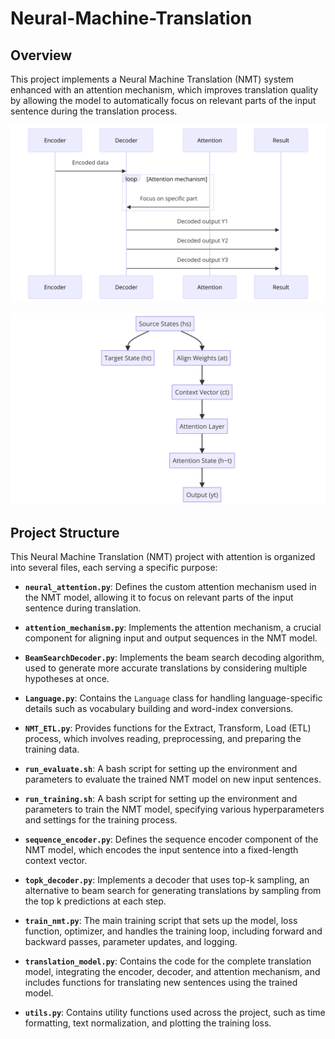 # Neural-Machine-Translation

## Overview
This project implements a Neural Machine Translation (NMT) system enhanced with an attention mechanism, which improves translation quality by allowing the model to automatically focus on relevant parts of the input sentence during the translation process.

![Alt text](https://github.com/Maedeabm/Neural-Machine-Translation/blob/main/graphs/diagram.png?raw=true "Diagram")

![Alt text](https://github.com/Maedeabm/Neural-Machine-Translation/blob/main/graphs/mechanism.png?raw=true "Diagram")


## Project Structure

This Neural Machine Translation (NMT) project with attention is organized into several files, each serving a specific purpose:

- **`neural_attention.py`**: Defines the custom attention mechanism used in the NMT model, allowing it to focus on relevant parts of the input sentence during translation.

- **`attention_mechanism.py`**: Implements the attention mechanism, a crucial component for aligning input and output sequences in the NMT model.

- **`BeamSearchDecoder.py`**: Implements the beam search decoding algorithm, used to generate more accurate translations by considering multiple hypotheses at once.

- **`Language.py`**: Contains the `Language` class for handling language-specific details such as vocabulary building and word-index conversions.

- **`NMT_ETL.py`**: Provides functions for the Extract, Transform, Load (ETL) process, which involves reading, preprocessing, and preparing the training data.

- **`run_evaluate.sh`**: A bash script for setting up the environment and parameters to evaluate the trained NMT model on new input sentences.

- **`run_training.sh`**: A bash script for setting up the environment and parameters to train the NMT model, specifying various hyperparameters and settings for the training process.

- **`sequence_encoder.py`**: Defines the sequence encoder component of the NMT model, which encodes the input sentence into a fixed-length context vector.

- **`topk_decoder.py`**: Implements a decoder that uses top-k sampling, an alternative to beam search for generating translations by sampling from the top k predictions at each step.

- **`train_nmt.py`**: The main training script that sets up the model, loss function, optimizer, and handles the training loop, including forward and backward passes, parameter updates, and logging.

- **`translation_model.py`**: Contains the code for the complete translation model, integrating the encoder, decoder, and attention mechanism, and includes functions for translating new sentences using the trained model.

- **`utils.py`**: Contains utility functions used across the project, such as time formatting, text normalization, and plotting the training loss.
